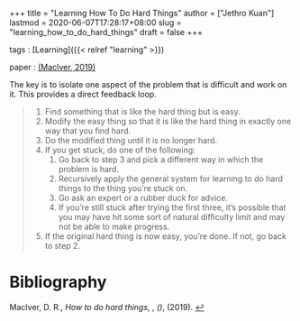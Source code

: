 +++
title = "Learning How To Do Hard Things"
author = ["Jethro Kuan"]
lastmod = 2020-06-07T17:28:17+08:00
slug = "learning_how_to_do_hard_things"
draft = false
+++

tags
: [Learning]({{< relref "learning" >}})

paper
: <a id="18a574fb676f30d45e9eade45536c091" href="#maciver_hard_things">(MacIver, 2019)</a>

The key is to isolate one aspect of the problem that is difficult and
work on it. This provides a direct feedback loop.

> 1.  Find something that is like the hard thing but is easy.
> 2.  Modify the easy thing so that it is like the hard thing in exactly one way that you find hard.
> 3.  Do the modified thing until it is no longer hard.
> 4.  If you get stuck, do one of the following:
>     1.  Go back to step 3 and pick a different way in which the problem is hard.
>     2.  Recursively apply the general system for learning to do hard things to the thing you’re stuck on.
>     3.  Go ask an expert or a rubber duck for advice.
>     4.  If you’re still stuck after trying the first three, it’s possible that you may have hit some sort of natural difficulty limit and may not be able to make progress.
> 5.  If the original hard thing is now easy, you’re done. If not, go back to step 2.

# Bibliography

<a id="maciver_hard_things" target="_blank">MacIver, D. R., _How to do hard things_, , _()_, (2019). </a> [↩](#18a574fb676f30d45e9eade45536c091)
